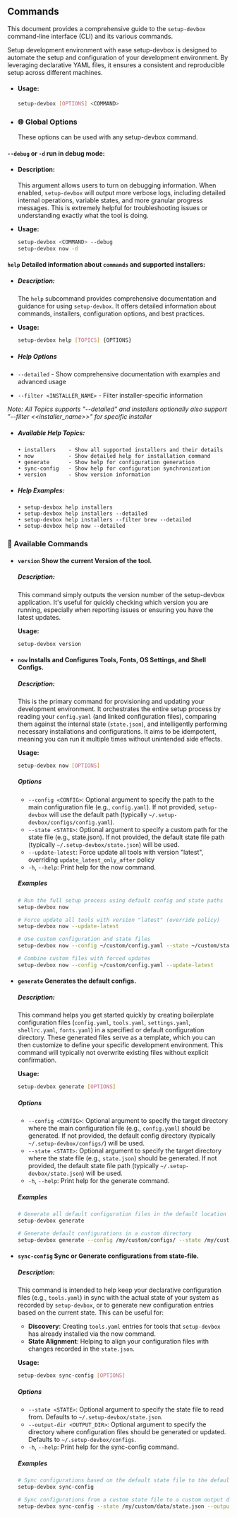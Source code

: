 ## Commands
This document provides a comprehensive guide to the `setup-devbox` command-line interface (CLI) and its various commands.

Setup development environment with ease
setup-devbox is designed to automate the setup and configuration of your development environment. By leveraging declarative YAML files, it ensures a consistent and reproducible setup across different machines.

- #### Usage:
  ```bash
  setup-devbox [OPTIONS] <COMMAND>
  ```

- ### 🌐 Global Options
  These options can be used with any setup-devbox command.

#### `--debug` or `-d` run in debug mode:
  - #### **Description**:
    This argument allows users to turn on debugging information. 
    When enabled, `setup-devbox` will output more verbose logs, including detailed internal operations, variable states, 
    and more granular progress messages. This is extremely helpful for troubleshooting issues or understanding exactly what the tool is doing.


  - **Usage:**
    ```bash
    setup-devbox <COMMAND> --debug
    setup-devbox now -d
    ```
#### `help` Detailed information about `commands` and supported installers:
  - ##### **Description:**
    The `help` subcommand provides comprehensive documentation and guidance for using `setup-devbox`. It offers detailed
    information about commands, installers, configuration options, and best practices.


  - **Usage:**
    ```bash
    setup-devbox help [TOPICS] {OPTIONS}
    ```

  - ##### Help Options
  - `--detailed`                - Show comprehensive documentation with examples and advanced usage
  - `--filter <INSTALLER_NAME>` - Filter installer-specific information

  _Note: All Topics supports "--detailed" and installers optionally also support "--filter <<installer_name>>" for specific installer_

  - ##### Available Help Topics:
    ```
    • installers    - Show all supported installers and their details
    • now           - Show detailed help for installation command
    • generate      - Show help for configuration generation
    • sync-config   - Show help for configuration synchronization
    • version       - Show version information
    ```


- ##### Help Examples:
  ```
  • setup-devbox help installers
  • setup-devbox help installers --detailed
  • setup-devbox help installers --filter brew --detailed
  • setup-devbox help now --detailed
  ```

### 🚀 Available Commands
- #### `version` Show the current Version of the tool.

    ##### **Description**:
    This command simply outputs the version number of the setup-devbox application. It's useful for quickly checking which version you are running, especially when reporting issues or ensuring you have the latest updates.

    **Usage:**
    ```bash
    setup-devbox version
    ```
- #### `now` Installs and Configures Tools, Fonts, OS Settings, and Shell Configs.

    ##### **Description:**
    This is the primary command for provisioning and updating 
    your development environment. It orchestrates the entire 
    setup process by reading your `config.yaml` (and linked configuration files), 
    comparing them against the internal state (`state.json`), and 
    intelligently performing necessary installations and configurations. 
    It aims to be idempotent, meaning you can run it multiple times without unintended side effects.

    **Usage:**
    ```bash
    setup-devbox now [OPTIONS]
    ```
    ##### Options 
    - `--config <CONFIG>`: Optional argument to specify the path to the main configuration file (e.g., `config.yaml`). If not provided, `setup-devbox` will use the default path (typically `~/.setup-devbox/configs/config.yaml`).
    - `--state <STATE>`: Optional argument to specify a custom path for the state file (e.g., state.json). If not provided, the default state file path (typically `~/.setup-devbox/state.json`) will be used.
    - `--update-latest`: Force update all tools with version "latest", overriding `update_latest_only_after` policy
    - `-h`, `--help`: Print help for the now command.
    ##### Examples

    ```bash
    # Run the full setup process using default config and state paths
    setup-devbox now
  
    # Force update all tools with version "latest" (override policy)
    setup-devbox now --update-latest

    # Use custom configuration and state files
    setup-devbox now --config ~/custom/config.yaml --state ~/custom/state.json
  
    # Combine custom files with forced updates
    setup-devbox now --config ~/custom/config.yaml --update-latest
    ```
- #### `generate` Generates the default configs.

  ##### **Description:**
  This command helps you get started quickly by creating boilerplate configuration files (`config.yaml`, `tools.yaml`, `settings.yaml`, `shellrc.yaml`, `fonts.yaml`)
  in a specified or default configuration directory. These generated files serve as a template, 
  which you can then customize to define your specific development environment. 
  This command will typically not overwrite existing files without explicit confirmation.

  **Usage:**
    ```bash
    setup-devbox generate [OPTIONS]
    ```
  ##### Options
  - `--config <CONFIG>`: Optional argument to specify the target directory where the main configuration file (e.g., `config.yaml`) should be generated. 
     If not provided, the default config directory (typically `~/.setup-devbox/configs/`) will be used. 
  - `--state <STATE>`: Optional argument to specify the target directory where the state file (e.g., `state.json`) should be generated. 
     If not provided, the default state file path (typically `~/.setup-devbox/state.json`) will be used. 
  - `-h`, `--help`: Print help for the generate command.
  
  ##### Examples

    ```bash
    # Generate all default configuration files in the default location
    setup-devbox generate
    
    # Generate default configurations in a custom directory
    setup-devbox generate --config /my/custom/configs/ --state /my/custom/data/state.json
    ```

- #### `sync-config` Sync or Generate configurations from state-file.

  ##### **Description:**
  This command is intended to help keep your declarative configuration files (e.g., `tools.yaml`) 
  in sync with the actual state of your system as recorded by `setup-devbox`, or to generate new configuration entries based on the current state. 
  This can be useful for:
  - **Discovery**: Creating `tools.yaml` entries for tools that `setup-devbox` has already installed via the now command.
  - **State Alignment**: Helping to align your configuration files with changes recorded in the `state.json`.

  **Usage:**
    ```bash
    setup-devbox sync-config [OPTIONS]
    ```
  ##### Options
  - `--state <STATE>`: Optional argument to specify the state file to read from. Defaults to `~/.setup-devbox/state.json`. 
  - `--output-dir <OUTPUT_DIR>`: Optional argument to specify the directory where configuration files should be generated or updated. 
    Defaults to `~/.setup-devbox/configs`. 
  - `-h`, `--help`: Print help for the sync-config command.

  ##### Examples

    ```bash
    # Sync configurations based on the default state file to the default config directory
    setup-devbox sync-config
    
    # Sync configurations from a custom state file to a custom output directory
    setup-devbox sync-config --state /my/custom/data/state.json --output-dir /my/custom/configs/
    ```